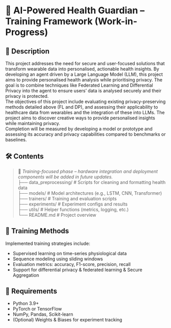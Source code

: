 # 🧠 AI-Powered Health Guardian – Training Framework (Work-in-Progress)

## 📌 Description

This project addresses the need for secure and user-focused solutions that transform wearable data into personalised, actionable health insights. By developing an agent driven by a Large Language Model (LLM), this project aims to provide personalised health analysis while prioritising privacy. The goal is to combine techniques like Federated Learning and Differential Privacy into the agent to ensure users’ data is analysed securely and their privacy is protected.  
The objectives of this project include evaluating existing privacy-preserving methods detailed above (FL and DP), and assessing their applicability to healthcare data from wearables and the integration of these into LLMs. The project aims to discover creative ways to provide personalised insights while maintaining privacy.  
Completion will be measured by developing a model or prototype and assessing its accuracy and privacy capabilities compared to benchmarks or baselines.  

## 🛠️ Contents

> 🔧 *Training-focused phase – hardware integration and deployment components will be added in future updates.*  
├── data_preprocessing/ # Scripts for cleaning and formatting health data  
├── models/ # Model architectures (e.g., LSTM, CNN, Transformer)  
├── trainers/ # Training and evaluation scripts  
├── experiments/ # Experiment configs and results  
├── utils/ # Helper functions (metrics, logging, etc.)  
└── README.md # Project overview  

## 🧠 Training Methods

Implemented training strategies include:  
- Supervised learning on time-series physiological data  
- Sequence modeling using sliding windows  
- Evaluation metrics: accuracy, F1-score, precision, recall  
- Support for differential privacy & federated learning & Secure Aggregation  

## 🧰 Requirements

- Python 3.9+  
- PyTorch or TensorFlow  
- NumPy, Pandas, Scikit-learn  
- (Optional) Weights & Biases for experiment tracking  


